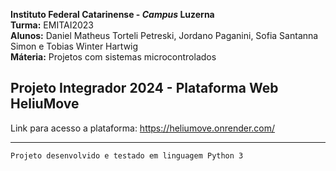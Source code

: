 **Instituto Federal Catarinense - *Campus* Luzerna** \
**Turma:** EMITAI2023 \
**Alunos:** Daniel Matheus Torteli Petreski, Jordano Paganini, Sofia Santanna Simon e Tobias Winter Hartwig \
**Máteria:** Projetos com sistemas microcontrolados

## Projeto Integrador 2024 - Plataforma Web HeliuMove

Link para acesso a plataforma: https://heliumove.onrender.com/

---

`Projeto desenvolvido e testado em linguagem Python 3`
